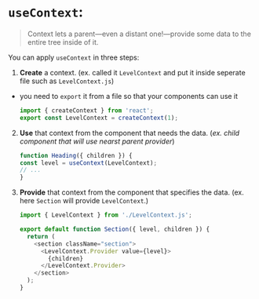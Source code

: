 # `useContext`:

> Context lets a parent—even a distant one!—provide some data to the entire tree inside of it.

You can apply `useContext` in three steps:

1.  **Create** a context. (ex. called it `LevelContext` and put it inside seperate file such as `LevelContext.js`)

 - you need to `export` it from a file so that your components can use it
   ```js
   import { createContext } from 'react';
   export const LevelContext = createContext(1);
   ```


2.  **Use** that context from the component that needs the data. (_ex. child component that will use nearst parent provider_)

    ```js
    function Heading({ children }) {
    const level = useContext(LevelContext);
    // ...
    }
    ```


3.  **Provide** that context from the component that specifies the data. (ex. here `Section` will provide `LevelContext`.)

    ```js
    import { LevelContext } from './LevelContext.js';

    export default function Section({ level, children }) {
      return (
        <section className="section">
          <LevelContext.Provider value={level}>
            {children}
          </LevelContext.Provider>
        </section>
      );
    }
    ```

